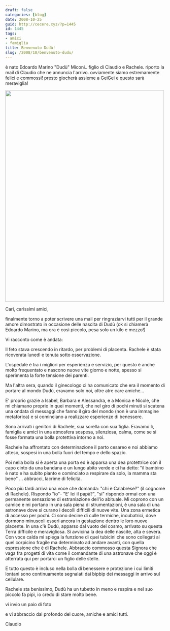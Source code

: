 ```yaml
---
draft: false
categories: [blog]
date: 2008-10-25
guid: http://cecere.xyz/?p=1445
id: 1445
tags:
- amici
- famiglia
title: Benvenuto Dudù!
slug: /2008/10/benvenuto-dudu/
---
```


è nato Edoardo Marino "Dudù" Miconi.. figlio di Claudio e Rachele. riporto la mail di Claudio che ne annuncia l'arrivo. ovviamente siamo estremamente felici e commossi! presto giocherà assieme a GeiGei e questo sarà meraviglia!

[<img class="aligncenter size-full wp-image-1446" title="231020081349" src="http://cecere.xyz/wp-content/uploads/sites/3/2008/10/231020081349.jpg" alt="" width="500" height="666" srcset="http://cecere.xyz/wp-content/uploads/sites/3/2008/10/231020081349.jpg 500w, http://cecere.xyz/wp-content/uploads/sites/3/2008/10/231020081349-225x300.jpg 225w" sizes="(max-width: 500px) 100vw, 500px" />](http://cecere.xyz/wp-content/uploads/sites/3/2008/10/231020081349.jpg)

Cari, carissimi amici,
  
finalmente torno a poter scrivere una mail per ringraziarvi tutti per il grande amore dimostrato in occasione delle nascita di Dudù (ok si chiamerà Edoardo Marino, ma ora è così piccolo, pesa solo un kilo e mezzo!)
  
Vi racconto come è andata:
  
Il feto stava crescendo in ritardo, per problemi di placenta. Rachele è stata ricoverata lunedì e tenuta sotto osservazione.
  
L'ospedale è tra i migliori per esperienza e servizio, per questo è anche molto frequentato e nascono nuove vite giorno e notte, spesso si sperimenta la forte tensione dei parenti.
  
Ma l'altra sera, quando il ginecologo ci ha comunicato che era il momento di portare al mondo Dudù, eravamo solo noi, oltre atre care amiche…
  
E' proprio grazie a Isabel, Barbara e Alessandra, e a Monica e Nicole, che mi chiamano proprio in quei momenti, che nel giro di pochi minuti si scatena una ondata di messaggi che fanno il giro del mondo (non è una immagine metaforica) e si cominciano a realizzare esperienze di benessere.
  
Sono arrivati i genitori di Rachele, sua sorella con sua figlia. Eravamo lì, famiglia e amici in una atmosfera sospesa, silenziosa, calma, come se si fosse formata una bolla protettiva intorno a noi.
  
Rachele ha affrontato con determinazione il parto cesareo e noi abbiamo atteso, sospesi in una bolla fuori del tempo e dello spazio.
  
Poi nella bolla si è aperta una porta ed è apparsa una dea protettrice con il capo cinto da una bandana e un lungo abito verde e ci ha detto: "il bambino è nato e ha subito pianto e cominciato a respirare da solo, la mamma sta bene" … abbracci, lacrime di felicità.
  
Poco più tardi arriva una voce che domanda: "chi è Calabrese?" (il cognome di Rachele). Rispondo "io"- "E' lei il papà?", "si" rispondo ormai con una permanente sensazione di estraniazione dell'io abituale. Mi coprono con un camice e mi portano in una sala piena di strumentazioni, è una sala di una astronave dove si curano i decolli difficili di nuove vite. Una zona ermetica di accesso per pochi. Ci sono decine di culle termiche, incubatrici, dove dormono minuscoli esseri ancora in gestazione dentro le loro nuove placente. In una c'è Dudù, apparso dal vuoto del cosmo, arrivato su questa Terra difficile e meravigliosa. Si avvicina la dea delle nascite, alta e severa. Con voce calda mi spiega la funzione di quei tubicini che sono collegati al quel corpicino fragile ma determinato ad andare avanti, con quella espressione che è di Rachele. Abbraccio commosso questa Signora che vaga fra progetti di vita come il comandante di una astronave che oggi è atterrata qui per portarci un figlio delle stelle.
  
E tutto questo è incluso nella bolla di benessere e protezione i cui limiti lontani sono continuamente segnalati dai bipbip dei messaggi in arrivo sul cellulare.

Rachele sta benissimo, Dudù ha un tubetto in meno e respira e nel suo piccolo fa pipì, io credo di stare molto bene.

vi invio un paio di foto
  
e vi abbraccio dal profondo del cuore, amiche e amici tutti.

Claudio